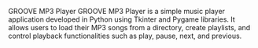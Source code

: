GROOVE MP3 Player
GROOVE MP3 Player is a simple music player application developed in Python using Tkinter and Pygame libraries. 
It allows users to load their MP3 songs from a directory, create playlists, and control playback functionalities such as play, pause, next, and previous.
